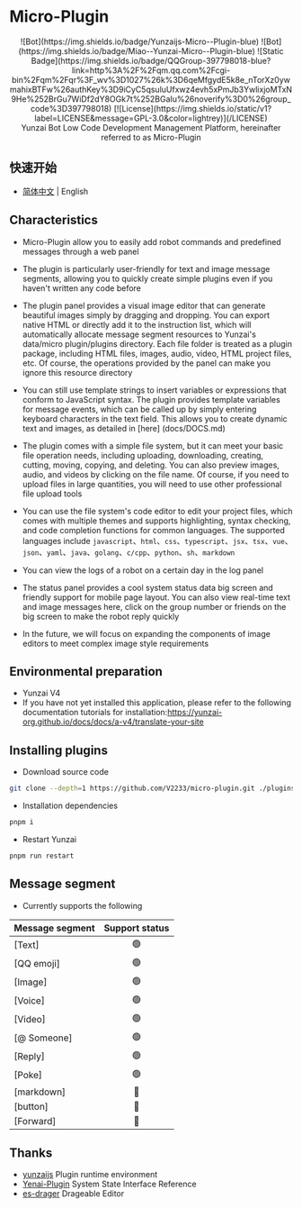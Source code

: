# Micro-Plugin

<div align="center">
    ![Bot](https://img.shields.io/badge/Yunzaijs-Micro--Plugin-blue)
    ![Bot](https://img.shields.io/badge/Miao--Yunzai-Micro--Plugin-blue)
    ![Static Badge](https://img.shields.io/badge/QQGroup-397798018-blue?link=http%3A%2F%2Fqm.qq.com%2Fcgi-bin%2Fqm%2Fqr%3F_wv%3D1027%26k%3D6qeMfgydE5k8e_nTorXz0ywmahixBTFw%26authKey%3D9iCyC5qsuluUfxwz4evh5xPmJb3YwlixjoMTxN9He%252BrGu7WiDf2dY8OGk7t%252BGaIu%26noverify%3D0%26group_code%3D397798018)
    [![License](https://img.shields.io/static/v1?label=LICENSE&message=GPL-3.0&color=lightrey)](/LICENSE)
    <br>
    Yunzai Bot Low Code Development Management Platform, hereinafter referred to as Micro-Plugin
</div>

## 快速开始

- [简体中文](README.md) | English

## Characteristics

- Micro-Plugin allow you to easily add robot commands and predefined messages through a web panel
  
- The plugin is particularly user-friendly for text and image message segments, allowing you to quickly create simple plugins even if you haven't written any code before
  
- The plugin panel provides a visual image editor that can generate beautiful images simply by dragging and dropping. You can export native HTML or directly add it to the instruction list, which will automatically allocate message segment resources to Yunzai's data/micro plugin/plugins directory. Each file folder is treated as a plugin package, including HTML files, images, audio, video, HTML project files, etc. Of course, the operations provided by the panel can make you ignore this resource directory
  
- You can still use template strings to insert variables or expressions that conform to JavaScript syntax. The plugin provides template variables for message events, which can be called up by simply entering keyboard characters in the text field. This allows you to create dynamic text and images, as detailed in [here] (docs/DOCS.md)

- The plugin comes with a simple file system, but it can meet your basic file operation needs, including uploading, downloading, creating, cutting, moving, copying, and deleting. You can also preview images, audio, and videos by clicking on the file name. Of course, if you need to upload files in large quantities, you will need to use other professional file upload tools

- You can use the file system's code editor to edit your project files, which comes with multiple themes and supports highlighting, syntax checking, and code completion functions for common languages. The supported languages include ```javascript```、```html```、```css```、```typescript```、```jsx```、```tsx```、```vue```、```json```、```yaml```、```java```、```golang```、```c/cpp```、```python```、```sh```、```markdown```

- You can view the logs of a robot on a certain day in the log panel

- The status panel provides a cool system status data big screen and friendly support for mobile page layout. You can also view real-time text and image messages here, click on the group number or friends on the big screen to make the robot reply quickly
- In the future, we will focus on expanding the components of image editors to meet complex image style requirements

## Environmental preparation

- Yunzai V4
- If you have not yet installed this application, please refer to the following documentation tutorials for installation:<a href="https://yunzai-org.github.io/docs/docs/a-v4/translate-your-site">https://yunzai-org.github.io/docs/docs/a-v4/translate-your-site</a>

## Installing plugins

- Download source code

```sh
git clone --depth=1 https://github.com/V2233/micro-plugin.git ./plugins/micro-plugin
```

- Installation dependencies

```sh
pnpm i
```

- Restart Yunzai

```sh
pnpm run restart
```

## Message segment

- Currently supports the following

| Message segment | Support status |
| --------------- | :------------: |
| [Text]          |       🟢        |
| [QQ emoji]      |       🟢        |
| [Image]         |       🟢        |
| [Voice]         |       🟢        |
| [Video]         |       🟢        |
| [@ Someone]     |       🟢        |
| [Reply]         |       🟢        |
| [Poke]          |       🟢        |
| [markdown]      |       🔴        |
| [button]        |       🔴        |
| [Forward]       |       🔴        |

## Thanks

- [yunzaijs](https://github.com/yunzai-org/yunzaijs) Plugin runtime environment
- [Yenai-Plugin](https://gitee.com/yeyang52/yenai-plugin) System State Interface Reference
- [es-drager](https://github.com/vangleer/es-drager) Drageable Editor